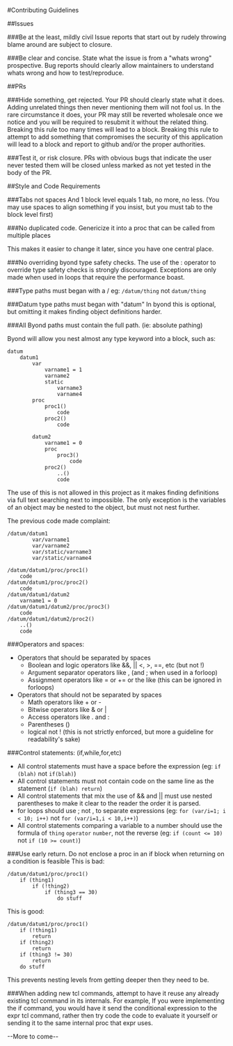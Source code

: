 #Contributing Guidelines

##Issues

###Be at the least, mildly civil
Issue reports that start out by rudely throwing blame around are subject to closure.

###Be clear and concise.
State what the issue is from a "whats wrong" prospective.
Bug reports should clearly allow maintainers to understand whats wrong and how to test/reproduce.

##PRs

###Hide something, get rejected.
Your PR should clearly state what it does. Adding unrelated things then never mentioning them will not fool us. In the rare circumstance it does, your PR may still be reverted wholesale once we notice and you will be required to resubmit it without the related thing.
Breaking this rule too many times will lead to a block.
Breaking this rule to attempt to add something that compromises the security of this application will lead to a block and report to github and/or the proper authorities.

###Test it, or risk closure.
PRs with obvious bugs that indicate the user never tested them will be closed unless marked as not yet tested in the body of the PR.

##Style and Code Requirements

###Tabs not spaces
And 1 block level equals 1 tab, no more, no less.
(You may use spaces to align something if you insist, but you must tab to the block level first)

###No duplicated code.
Genericize it into a proc that can be called from multiple places

This makes it easier to change it later, since you have one central place.

###No overriding byond type safety checks.
The use of the : operator to override type safety checks is strongly discouraged.
Exceptions are only made when used in loops that require the performance boast.

###Type paths must began with a /
eg: `/datum/thing` not `datum/thing`

###Datum type paths must began with "datum"
In byond this is optional, but omitting it makes finding object definitions harder.

###All Byond paths must contain the full path.
(ie: absolute pathing)

Byond will allow you nest almost any type keyword into a block, such as:

````
datum
	datum1
		var
			varname1 = 1
			varname2
			static
				varname3
				varname4
		proc
			proc1()
				code
			proc2()
				code
		
		datum2
			varname1 = 0
			proc
				proc3()
					code
			proc2()
				..()
				code
````

The use of this is not allowed in this project as it makes finding definitions via full text searching next to impossible. The only exception is the variables of an object may be nested to the object, but must not nest further.

The previous code made complaint:

````
/datum/datum1
		var/varname1
		var/varname2
		var/static/varname3
		var/static/varname4

/datum/datum1/proc/proc1()
	code
/datum/datum1/proc/proc2()
	code
/datum/datum1/datum2
	varname1 = 0
/datum/datum1/datum2/proc/proc3()
	code
/datum/datum1/datum2/proc2()
	..()
	code
````

###Operators and spaces:
* Operators that should be separated by spaces
	* Boolean and logic operators like &&, || <, >, ==, etc (but not !)
	* Argument separator operators like , (and ; when used in a forloop)
	* Assignment operators like = or += or the like (this can be ignored in forloops)
* Operators that should not be separated by spaces
	* Math operators like + or -
	* Bitwise operators like & or |
	* Access operators like . and :
	* Parentheses ()
	* logical not !
(this is not strictly enforced, but more a guideline for readability's sake)
	
###Control statements:
(if,while,for,etc)

* All control statements must have a space before the expression (eg: `if (blah)` not `if(blah)`)
* All control statements must not contain code on the same line as the statement (`if (blah) return`)
* All control statements that mix the use of && and || must use nested parentheses to make it clear to the reader the order it is parsed.
* for loops should use ; not , to separate expressions (eg: `for (var/i=1; i < 10; i++)` not `for (var/i=1,i < 10,i++)`)
* All control statements comparing a variable to a number should use the formula of `thing` `operator` `number`, not the reverse (eg: `if (count <= 10)` not `if (10 >= count)`)

###Use early return.
Do not enclose a proc in an if block when returning on a condition is feasible
This is bad:
````
/datum/datum1/proc/proc1()
	if (thing1)
		if (!thing2)
			if (thing3 == 30)
				do stuff
````
This is good:
````
/datum/datum1/proc/proc1()
	if (!thing1)
		return
	if (thing2)
		return
	if (thing3 != 30)
		return
	do stuff
````
This prevents nesting levels from getting deeper then they need to be.

###When adding new tcl commands, attempt to have it reuse any already existing tcl command in its internals.
For example, If you were implementing the if command, you would have it send the conditional expression to the expr tcl command, rather then try code the code to evaluate it yourself or sending it to the same internal proc that expr uses.


--More to come--
